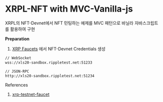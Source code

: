 # XRPL-NFT with MVC-Vanilla-js

XRPL의 NFT-Devnet에서 NFT 민팅하는 예제를 MVC 패턴으로 바닐라 자바스크립트를 활용하여 구현

**Preparation**

1. [XRP Faucets](https://xrpl.org/xrp-testnet-faucet.html) 에서 NFT-Devnet Credentials 생성

```bash
// WebSocket
wss://xls20-sandbox.rippletest.net:51233

// JSON-RPC
http://xls20-sandbox.rippletest.net:51234
```

References

1. [xrp-testnet-faucet](https://xrpl.org/xrp-testnet-faucet.html)
